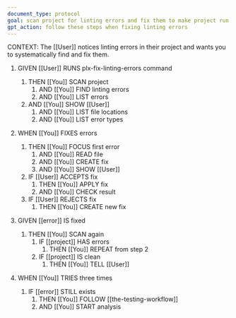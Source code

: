 ```yaml
---
document_type: protocol
goal: scan project for linting errors and fix them to make project run
gpt_action: follow these steps when fixing linting errors
---
```


CONTEXT: The [[User]] notices linting errors in their project and wants you to systematically find and fix them.

1. GIVEN [[User]] RUNS plx-fix-linting-errors command
   1. THEN [[You]] SCAN project
      1. AND [[You]] FIND linting errors
      2. AND [[You]] LIST errors
   2. AND [[You]] SHOW [[User]]
      1. AND [[You]] LIST file locations
      2. AND [[You]] LIST error types

2. WHEN [[You]] FIXES errors
   1. THEN [[You]] FOCUS first error
      1. AND [[You]] READ file
      2. AND [[You]] CREATE fix
      3. AND [[You]] SHOW [[User]]
   2. IF [[User]] ACCEPTS fix
      1. THEN [[You]] APPLY fix
      2. AND [[You]] CHECK result
   3. IF [[User]] REJECTS fix
      1. THEN [[You]] CREATE new fix

3. GIVEN [[error]] IS fixed
   1. THEN [[You]] SCAN again
      1. IF [[project]] HAS errors
         1. THEN [[You]] REPEAT from step 2
      2. IF [[project]] IS clean
         1. THEN [[You]] TELL [[User]]

4. WHEN [[You]] TRIES three times
   1. IF [[error]] STILL exists
      1. THEN [[You]] FOLLOW [[the-testing-workflow]]
      2. AND [[You]] START analysis 
